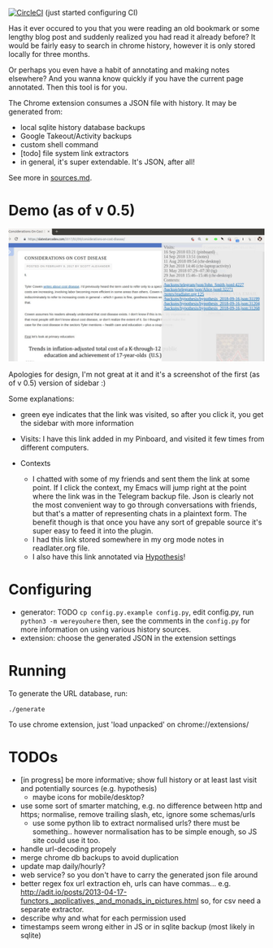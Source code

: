 [![CircleCI](https://circleci.com/gh/karlicoss/were-you-here.svg?style=svg)](https://circleci.com/gh/karlicoss/were-you-here)  (just started configuring CI)

Has it ever occured to you that you were reading an old bookmark or some lengthy blog post and suddenly realized you had read it already before? It would be fairly easy to search in chrome history, however it is only stored locally for three months. 

Or perhaps you even have a habit of annotating and making notes elsewhere? And you wanna know quickly if you have the current page annotated. Then this tool is for you.

The Chrome extension consumes a JSON file with history. It may be generated from:

* local sqlite history database backups
* Google Takeout/Activity backups
* custom shell command 
* [todo] file system link extractors
* in general, it's super extendable. It's JSON, after all!

See more in [sources.md](sources.md).

# Demo (as of v 0.5)
![Demo screenshot](/misc/demo.jpg)

Apologies for design, I'm not great at it and it's a screenshot of the first (as of v 0.5) version of sidebar :)

Some explanations:

* green eye indicates that the link was visited, so after you click it, you get the sidebar with more information
* Visits: I have this link added in my Pinboard, and visited it few times from different computers.
* Contexts

  * I chatted with some of my friends and sent them the link at some point. If I click the context, my Emacs will jump right at the point where the link was in the Telegram backup file. Json is clearly not the most convenient way to go through conversations with friends, but that's a matter of representing chats in a plaintext form. The benefit though is that once you have any sort of grepable source it's super easy to feed it into the plugin.
  * I had this link stored somewhere in my org mode notes in readlater.org file.
  * I also have this link annotated via [Hypothesis](https://hypothes.is/)!

# Configuring
* generator: TODO `cp config.py.example config.py`, edit config.py, run `python3 -m wereyouhere`
then, see the comments in the `config.py` for more information on using various history sources.
* extension: choose the generated JSON in the extension settings

# Running
To generate the URL database, run:

    ./generate
    
To use chrome extension, just 'load unpacked' on chrome://extensions/

# TODOs
* [in progress] be more informative; show full history or at least last visit and potentially sources (e.g. hypothesis)
  * maybe icons for mobile/desktop?
* use some sort of smarter matching, e.g. no difference between http and https; normalise, remove trailing slash, etc, ignore some schemas/urls
  * use some python lib to extract normalised urls? there must be something.. however normalisation has to be simple enough, so JS site could use it too.
* handle url-decoding propely
* merge chrome db backups to avoid duplication
* update map daily/hourly?
* web service? so you don't have to carry the generated json file around
* better regex fox url extraction
eh, urls can have commas...  e.g. http://adit.io/posts/2013-04-17-functors,_applicatives,_and_monads_in_pictures.html
so, for csv need a separate extractor.
* describe why and what for each permission used
* timestamps seem wrong either in JS or in sqlite backup (most likely in sqlite)
